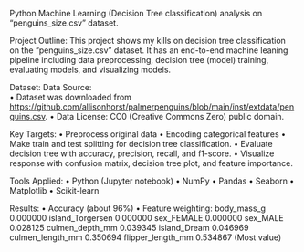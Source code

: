 Python Machine Learning (Decision Tree classification) analysis on “penguins_size.csv” dataset. 

Project Outline: 
This project shows my kills on decision tree classification on the “penguins_size.csv” dataset. It has an end-to-end machine leaning pipeline including data preprocessing, decision tree (model) training, evaluating models, and visualizing models. 

Dataset:
Data Source:  
•	Dataset was downloaded from https://github.com/allisonhorst/palmerpenguins/blob/main/inst/extdata/penguins.csv.
•	Data License: CC0 (Creative Commons Zero) public domain.

Key Targets:
•	Preprocess original data
•	Encoding categorical features
•	Make train and test splitting for decision tree classification.
•	Evaluate decision tree with accuracy, precision, recall, and f1-score. 
•	Visualize response with confusion matrix, decision tree plot, and feature importance.

Tools Applied:
•	Python (Jupyter notebook)
•	NumPy
•	Pandas
•	Seaborn
•	Matplotlib
•	Scikit-learn

Results:
•	Accuracy (about 96%)
•	 Feature weighting:
body_mass_g                   0.000000 
island_Torgersen              0.000000
sex_FEMALE                    0.000000
sex_MALE                      0.028125
culmen_depth_mm               0.039345
island_Dream                  0.046969
culmen_length_mm              0.350694
flipper_length_mm             0.534867 (Most value)
